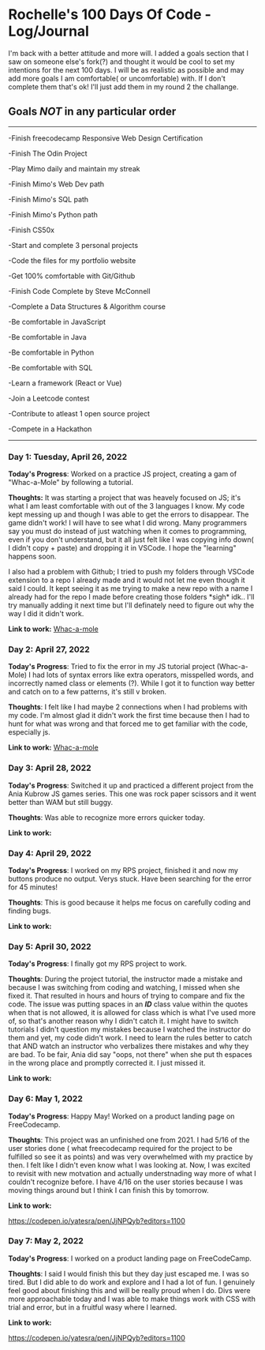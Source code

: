 # Rochelle's 100 Days Of Code - Log/Journal

I'm back with a better attitude and more will. I added a goals section that I saw on someone else's fork(?) and thought it would be cool to
set my intentions for the next 100 days. I will be as realistic as possible and may add more goals I am comfortable( or uncomfortable) with. 
If I don't complete them that's ok! I'll just add them in my round 2 the challange.

## Goals ***NOT*** in any particular order

-----------------------------

\-Finish freecodecamp Responsive Web Design Certification

\-Finish The Odin Project

\-Play Mimo daily and maintain my streak

\-Finish Mimo's Web Dev path

\-Finish Mimo's SQL path

\-Finish Mimo's Python path

\-Finish CS50x

\-Start and complete 3 personal projects

\-Code the files for my portfolio website

\-Get 100% comfortable with Git/Github

\-Finish Code Complete by Steve McConnell

\-Complete a Data Structures & Algorithm course

\-Be comfortable in JavaScript

\-Be comfortable in Java

\-Be comfortable in Python

\-Be comfortable with SQL

\-Learn a framework (React or Vue)

\-Join a Leetcode contest

\-Contribute to atleast 1 open source project

\-Compete in a Hackathon

----------------------------------------------------------------

### Day 1: Tuesday, April 26, 2022 


**Today's Progress**: Worked on a practice JS project, creating a gam of "Whac-a-Mole" by following a tutorial.

**Thoughts:** It was starting a project that was heavely focused on JS; it's what I am least comfortable with out of the 3 languages I know. My code kept messing up and though I was able to get the errors to disappear. The game didn't work! I will have to see what I did wrong. Many programmers say you must do instead of just watching when it comes to programming, even if you don't understand, but it all just felt like I was copying info down( I didn't copy + paste) and dropping it in VSCode. I hope the "learning" happens soon.

I also had a problem with Github; I tried to push my folders through VSCode extension to a repo I already made and it would not let me even though it said I could. It kept seeing it as me trying to make a new repo with a name I already had for the repo I made before creating those folders \*sigh\* idk.. I'll try manually adding it next time but I'll definately need to figure out why the way I did it didn't work.


**Link to work:** [Whac-a-mole](https://github.com/yatesra/JS-Practice-Whac-a-Mole)

### Day 2: April 27, 2022 


**Today's Progress**: Tried to fix the error in my JS tutorial project (Whac-a-Mole) I had lots of syntax errors like extra operators, misspelled words, and incorrectly named class or elements (?). While I got it to function way better and catch on to a few patterns, it's still v broken.

**Thoughts**: I felt like I had maybe 2 connections when I had problems with my code. I'm almost glad it didn't work the first time because then I had to hunt for what was wrong and that forced me to get familiar with the code, especially js.

**Link to work:** [Whac-a-mole](https://github.com/yatesra/JS-Practice-Whac-a-Mole)


### Day 3: April 28, 2022 


**Today's Progress**: Switched it up and practiced a different project from the Ania Kubrow JS games series. This one was rock paper scissors and it went better than WAM but still buggy.

**Thoughts**: Was able to recognize more errors quicker today.

**Link to work:** 



### Day 4: April 29, 2022 


**Today's Progress**: I worked on my RPS project, finished it and now my buttons produce no output. Verys stuck. Have been searching for the error for 45 minutes!

**Thoughts**: This is good because it helps me focus on carefully coding and finding bugs.

**Link to work:** 


### Day 5: April 30, 2022 


**Today's Progress**: I finally got my RPS project to work. 

**Thoughts**: During the project tutorial, the instructor made a mistake and because I was switching from coding and watching, I missed when she fixed it. That resulted in hours and hours of trying to compare and fix the code. The issue was putting spaces in an ***ID*** class value within the quotes when that is not allowed, it is allowed for class which is what I've used more of, so that's another reason why I didn't catch it. I might have to switch tutorials I didn't question my mistakes because I watched the instructor do them and yet, my code didn't work. I need to learn the rules better to catch that AND watch an instructor who verbalizes there mistakes and why they are bad. To be fair, Ania did say "oops, not there" when she put th espaces in the wrong place and promptly corrected it. I just missed it.

**Link to work:** 


### Day 6: May 1, 2022 


**Today's Progress**: Happy May! Worked on a product landing page on FreeCodecamp.

**Thoughts**: This project was an unfinished one from 2021. I had 5/16 of the user stories done ( what freecodecamp required for the project to be fulfilled so see it as points) and was very overwhelmed with my practice by then. I felt like I didn't even know what I was looking at. Now, I was excited to revisit with new motvation and actually understnading way more of what I couldn't recognize before. I have 4/16 on the user stories because I was moving things around but I think I can finish this by tomorrow.

**Link to work:** 

https://codepen.io/yatesra/pen/JjNPQyb?editors=1100


### Day 7: May 2, 2022 


**Today's Progress**: I worked on a product landing page on FreeCodeCamp.

**Thoughts**: I said I would finish this but they day just escaped me. I was so tired. But I did able to do work and explore and I had a lot of fun. I genuinely feel good about finishing this and will be really proud when I do. Divs were more approachable today and I was able to make things work with CSS with trial and error, but in a fruitful wasy where I learned.

**Link to work:** 

https://codepen.io/yatesra/pen/JjNPQyb?editors=1100
